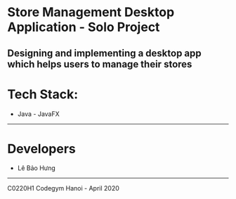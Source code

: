 # Store Management Desktop Application - Solo Project

Designing and implementing a desktop app which helps
users to manage their stores
---
# Tech Stack: 
- Java - JavaFX

---
# Developers
- Lê Bảo Hưng

---
C0220H1 Codegym Hanoi - April 2020 
